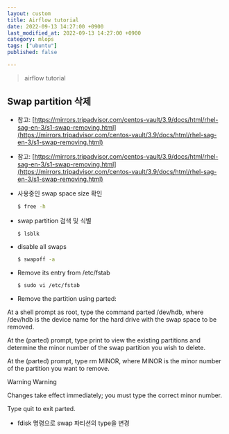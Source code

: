 ```yaml
---
layout: custom
title: Airflow tutorial
date: 2022-09-13 14:27:00 +0900
last_modified_at: 2022-09-13 14:27:00 +0900
category: mlops
tags: ["ubuntu"]
published: false

---
```

> airflow tutorial

## Swap partition 삭제

- 참고: [https://mirrors.tripadvisor.com/centos-vault/3.9/docs/html/rhel-sag-en-3/s1-swap-removing.html](https://mirrors.tripadvisor.com/centos-vault/3.9/docs/html/rhel-sag-en-3/s1-swap-removing.html)
- 참고: [https://mirrors.tripadvisor.com/centos-vault/3.9/docs/html/rhel-sag-en-3/s1-swap-removing.html](https://mirrors.tripadvisor.com/centos-vault/3.9/docs/html/rhel-sag-en-3/s1-swap-removing.html)

- 사용중인 swap space size 확인
  ```bash
  $ free -h
  ```

- swap partition 검색 및 식별
  ```bash
  $ lsblk
  ```

- disable all swaps
  ```bash
  $ swapoff -a
  ```

- Remove its entry from /etc/fstab
  ```bash
  $ sudo vi /etc/fstab
  ```

- Remove the partition using parted:

At a shell prompt as root, type the command parted /dev/hdb, where /dev/hdb is the device name for the hard drive with the swap space to be removed.

At the (parted) prompt, type print to view the existing partitions and determine the minor number of the swap partition you wish to delete.

At the (parted) prompt, type rm MINOR, where MINOR is the minor number of the partition you want to remove.

Warning	Warning
 	
Changes take effect immediately; you must type the correct minor number.

Type quit to exit parted.


  - fdisk 명령으로 swap 파티션의 type을 변경